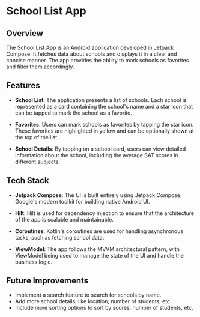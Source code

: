 # School List App

## Overview

The School List App is an Android application developed in Jetpack Compose. It fetches data about schools and displays it in a clear and concise manner. The app provides the ability to mark schools as favorites and filter them accordingly.

## Features

- **School List**: The application presents a list of schools. Each school is represented as a card containing the school's name and a star icon that can be tapped to mark the school as a favorite.

- **Favorites**: Users can mark schools as favorites by tapping the star icon. These favorites are highlighted in yellow and can be optionally shown at the top of the list.

- **School Details**: By tapping on a school card, users can view detailed information about the school, including the average SAT scores in different subjects.

## Tech Stack

- **Jetpack Compose**: The UI is built entirely using Jetpack Compose, Google's modern toolkit for building native Android UI.

- **Hilt**: Hilt is used for dependency injection to ensure that the architecture of the app is scalable and maintainable.

- **Coroutines**: Kotlin's coroutines are used for handling asynchronous tasks, such as fetching school data.

- **ViewModel**: The app follows the MVVM architectural pattern, with ViewModel being used to manage the state of the UI and handle the business logic.

## Future Improvements

- Implement a search feature to search for schools by name.
- Add more school details, like location, number of students, etc.
- Include more sorting options to sort by scores, number of students, etc.
